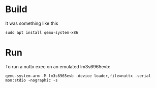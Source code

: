 # Build
It was something like this
```
sudo apt install qemu-system-x86
```

# Run 
To run a nuttx exec on an emulated lm3s6965evb:
```
qemu-system-arm -M lm3s6965evb -device loader,file=nuttx -serial mon:stdio -nographic -s

```